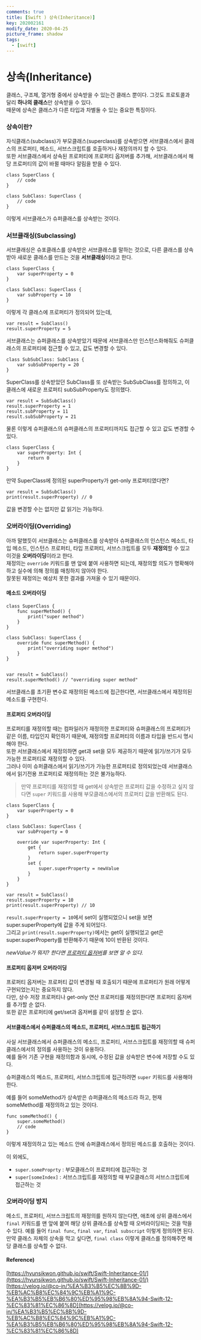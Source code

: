 ```yaml
---
comments: true
title: [Swift ) 상속(Inheritance)]
key: 202002161
modify_date: 2020-04-25
picture_frame: shadow
tags:
  - [swift]
---
```

 
# 상속(Inheritance)
 
클래스, 구조체, 열거형 중에서 상속받을 수 있는건 클래스 뿐이다. 그것도 프로토콜과 달리 **하나의 클래스**만 상속받을 수 있다.   
때문에 상속은 클래스가 다른 타입과 차별둘 수 있는 중요한 특징이다.   
 
### 상속이란?
 
자식클래스(subclass)가 부모클래스(superclass)를 상속받으면 서브클래스에서 클래스의 프로퍼티, 메소드, 서브스크립트를 호출하거나 재정의까지 할 수 있다.   
또한 서브클래스에서 상속된 프로퍼티에 프로퍼티 옵저버를 추가해, 서브클래스에서 해당 프로퍼티의 값이 바뀔 때마다 알림을 받을 수 있다.
```
class SuperClass {
    // code
}
 
class SubClass: SuperClass {
    // code
}
```
이렇게 서브클래스가 슈퍼클래스를 상속받는 것이다.
 
### 서브클래싱(Subclassing)
 
서브클래싱은 슈포클래스를 상속받은 서브클래스를 말하는 것으로, 다른 클래스를 상속받아 새로운 클래스를 만드는 것을 **서브클래싱**이라고 한다.
```
class SuperClass {
    var superProperty = 0
}
 
class SubClass: SuperClass {
    var subProperty = 10
}
```
이렇게 각 클래스에 프로퍼티가 정의되어 있는데,
```
var result = SubClass()
result.superProperty = 5
```
서브클래스는 슈퍼클래스를 상속받았기 때문에 서브클래스만 인스턴스화해줘도 슈퍼클래스의 프로퍼티에 접근할 수 있고, 값도 변경할 수 있다.
```
class SubSubClass: SubClass {
    var subSubProperty = 20
}
```
SuperClass를 상속받았던 SubClass를 또 상속받는 SubSubClass를 정의하고, 이 클래스에 새로운 프로퍼티 subSubProperty도 정의했다.
```
var result = SubSubClass()
result.superProperty = 1
result.subProperty = 11
result.subSubProperty = 21
```
물론 이렇게 슈퍼클래스의 슈퍼클래스의 프로퍼티까지도 접근할 수 있고 값도 변경할 수 있다.
 
```
class SuperClass {
    var superProperty: Int {
        return 0
    }
}
```
만약 SuperClass에 정의된 superProperty가 get-only 프로퍼티였다면?
```
var result = SubSubClass()
print(result.superProperty) // 0
```
값을 변경할 수는 없지만 값 읽기는 가능하다.
 
### 오버라이딩(Overriding)
 
아까 말했듯이 서브클래스는 슈퍼클래스를 상속받아 슈퍼클래스의 인스턴스 메소드, 타입 메소드, 인스턴스 프로퍼티, 타입 프로퍼티, 서브스크립트를 모두 **재정의**할 수 있고 이것을 **오버라이딩**이라고 한다.   
재정의는 `override` 키워드를 맨 앞에 붙여 사용하면 되는데, 재정의할 의도가 명확해야 하고 실수에 의해 정의를 매칭하지 않아야 한다.   
잘못된 재정의는 예상치 못한 결과를 가져올 수 있기 때문이다.
 
#### 메소드 오버라이딩
 
```
class SuperClass {
    func superMethod() {
        print("super method")
    }
}
 
class SubClass: SuperClass {
    override func superMethod() {
        print("overriding super method")
    }
}
 

var result = SubClass()
result.superMethod() // "overriding super method"
```
서브클래스를 초기환 변수로 재정의된 메소드에 접근한다면, 서브클래스에서 재정의된 메소드를 구현한다.
 
#### 프로퍼티 오버라이딩
 
프로퍼티를 재정의할 때는 컴파일러가 재정의한 프로퍼티와 슈퍼클래스의 프로퍼티가 같은 이름, 타입인지 확인하기 때문에, 재정의할 프로퍼티의 이름과 타입을 반드시 명시해야 한다.   
또한 서브클래스에서 재정의하면 get과 set을 모두 제공하기 때문에 읽기/쓰기가 모두 가능한 프로퍼티로 재정의할 수 있다.   
그러나 이미 슈퍼클래스에서 읽기/쓰기가 가능한 프로퍼티로 정의되었는데 서브클래스에서 읽기전용 프로퍼티로 재정의하는 것은 불가능하다.
 
> 만약 프로퍼티를 재정의할 때 get에서 상속받은 프로퍼티 값을 수정하고 싶지 않다면 `super` 키워드를 사용해 부모클래스에서의 프로퍼티 값을 반환해도 된다.
 
```
class SuperClass {
    var superProperty = 0
}
 
class SubClass: SuperClass {
    var subProperty = 0
    
    override var superProperty: Int {
        get {
            return super.superProperty
        }
        set {
            super.superProperty = newValue
        }
    }
}
 
var result = SubClass()
result.superProperty = 10
print(result.superProperty) // 10
```
`result.superProperty = 10`에서 set이 실행되었으니 set을 보면 super.superProperty에 값을 주게 되어있다.   
그리고 `print(result.superProperty)`에서는 get이 실행되었고 get은 super.superProperty를 반환해주기 때문에 10이 반환된 것이다.
 
*newValue가 뭐지? 한다면 [프로퍼티 옵저버](https://khyeji98.github.io/post/2020/02/11/property.html#%ED%94%84%EB%A1%9C%ED%8D%BC%ED%8B%B0-%EA%B0%90%EC%8B%9C%EC%9E%90property-observer)를 보면 알 수 있다.*
 
#### 프로퍼티 옵저버 오버라이딩
 
프로퍼티 옵저버는 프로퍼티 값이 변경될 때 호출되기 때문에 프로퍼티가 원래 어떻게 구현되었는지는 중요하지 않다.   
다만, 상수 저장 프로퍼티나 get-only 연산 프로퍼티를 재정의한다면 프로퍼티 옵저버를 추가할 순 없다.   
또한 같은 프로퍼티에 get/set과 옵저버를 같이 설정할 순 없다.
 
#### 서브클래스에서 슈퍼클래스의 메소드, 프로퍼티, 서브스크립트 접근하기
 
사실 서브클래스에서 슈퍼클래스의 메소드, 프로퍼티, 서브스크립트를 재정의할 때 슈퍼클래스에서의 정의를 사용하는 것이 유용하다.   
예를 들어 기존 구현을 재정의함과 동시에, 수정된 값을 상속받은 변수에 저장할 수도 있다.   
    
    
슈퍼클래스의 메소드, 프로퍼티, 서브스크립트에 접근하려면 `super` 키워드를 사용해야 한다.
 
예를 들어 someMethod가 상속받은 슈퍼클래스의 메소드라 하고, 현재 someMethod를 재정의하고 있는 것이다.
```
func someMethod() {
    super.someMethod()
    // code
}
```
이렇게 재정의하고 있는 메소드 안에 슈퍼클래스에서 정의된 메소드를 호출하는 것이다.
 
이 외에도,
- `super.someProprty` : 부모클래스이 프로퍼티에 접근하는 것
- `super[someIndex]` : 서브스크립트를 재정의할 때 부모클래스의 서브스크립트에 접근하는 것
 
### 오버라이딩 방지
 
메소드, 프로퍼티, 서브스크립트의 재정의를 원하지 않는다면, 애초에 상위 클래스에서 `final` 키워드를 맨 앞에 붙여 해당 상위 클래스를 상속할 때 오버라이딩되는 것을 막을 수 있다.
예를 들어 `final func`, `final var`, `final subscript` 이렇게 정의하면 된다.   
만약 클래스 자체의 상속을 막고 싶다면, `final class` 이렇게 클래스를 정의해주면 해당 클래스를 상속할 수 없다.
 
#### Reference)
 
[https://hyunsikwon.github.io/swift/Swift-Inheritance-01/](https://hyunsikwon.github.io/swift/Swift-Inheritance-01/)   
[https://velog.io/@co-in/%EA%B3%B5%EC%8B%9D-%EB%AC%B8%EC%84%9C%EB%A1%9C-%EA%B3%B5%EB%B6%80%ED%95%98%EB%8A%94-Swift-12-%EC%83%81%EC%86%8D](https://velog.io/@co-in/%EA%B3%B5%EC%8B%9D-%EB%AC%B8%EC%84%9C%EB%A1%9C-%EA%B3%B5%EB%B6%80%ED%95%98%EB%8A%94-Swift-12-%EC%83%81%EC%86%8D)
